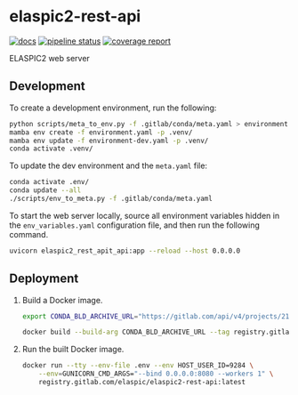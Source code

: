 # elaspic2-rest-api

[![docs](https://img.shields.io/badge/docs-v0.1.9-blue.svg)](https://ostrokach.gitlab.io/elaspic2-rest-api/v0.1.9/)
[![pipeline status](https://gitlab.com/elaspic/elaspic2-rest-api/badges/v0.1.9/pipeline.svg)](https://gitlab.com/elaspic/elaspic2-rest-api/commits/v0.1.9/)
[![coverage report](https://gitlab.com/elaspic/elaspic2-rest-api/badges/v0.1.9/coverage.svg)](https://elaspic.gitlab.io/elaspic2-rest-api/v0.1.9/htmlcov/)

ELASPIC2 web server

## Development

To create a development environment, run the following:

```bash
python scripts/meta_to_env.py -f .gitlab/conda/meta.yaml > environment.yaml
mamba env create -f environment.yaml -p .venv/
mamba env update -f environment-dev.yaml -p .venv/
conda activate .venv/
```

To update the dev environment and the `meta.yaml` file:

```bash
conda activate .env/
conda update --all
./scripts/env_to_meta.py -f .gitlab/conda/meta.yaml
```

To start the web server locally, source all environment variables hidden in the
`env_variables.yaml` configuration file, and then run the following command.

```bash
uvicorn elaspic2_rest_apit_api:app --reload --host 0.0.0.0
```

## Deployment

1. Build a Docker image.

    ```bash
    export CONDA_BLD_ARCHIVE_URL="https://gitlab.com/api/v4/projects/21459617/jobs/artifacts/master/download?job=build"

    docker build --build-arg CONDA_BLD_ARCHIVE_URL --tag registry.gitlab.com/elaspic/elaspic2-rest-api:latest .gitlab/docker/
    ```

1. Run the built Docker image.

    ```bash
    docker run --tty --env-file .env --env HOST_USER_ID=9284 \
        --env=GUNICORN_CMD_ARGS="--bind 0.0.0.0:8080 --workers 1" \
        registry.gitlab.com/elaspic/elaspic2-rest-api:latest
    ```
